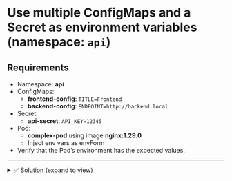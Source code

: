 # Use multiple ConfigMaps and a Secret as environment variables (namespace: `api`)

## Requirements
- Namespace: **api**
- ConfigMaps:
  - **frontend-config**: `TITLE=Frontend`
  - **backend-config**: `ENDPOINT=http://backend.local`
- Secret:
  - **api-secret**: `API_KEY=12345`
- Pod:
  - **complex-pod** using image **nginx:1.29.0**
  - Inject env vars as envForm
- Verify that the Pod’s environment has the expected values.

---

<details><summary>✅ Solution (expand to view)</summary>
  
```bash
# ConfigMaps
kubectl -n api create cm frontend-config --from-literal TITLE=Frontend
kubectl -n api create cm backend-config  --from-literal ENDPOINT='http://backend.local'

# Secret
kubectl -n api create secret generic api-secret --from-literal API_KEY=12345

# Pod
kubectl apply -f - <<'EOF'
apiVersion: v1
kind: Pod
metadata:
  name: complex-pod
  namespace: api
spec:
  containers:
  - name: complex-pod
    image: nginx:1.29.0
    envFrom:
    - configMapRef:
        name: frontend-config
    - configMapRef:
        name: backend-config
    - secretRef:
        name: api-secret
EOF

# Verify
kubectl -n api wait --for=condition=Ready pod/complex-pod --timeout=90s
kubectl -n api exec complex-pod -- env | egrep '^(TITLE|ENDPOINT|API_KEY)='

```
</details> 
